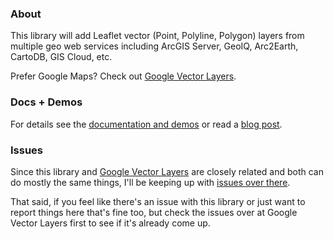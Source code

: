 ### About

This library will add Leaflet vector (Point, Polyline, Polygon) layers from multiple geo web services including ArcGIS Server, GeoIQ, Arc2Earth, CartoDB, GIS Cloud, etc.

Prefer Google Maps? Check out [Google Vector Layers](https://github.com/JasonSanford/google-vector-layers).

### Docs + Demos

For details see the [documentation and demos](http://geojason.info/leaflet-vector-layers/) or read a [blog post](http://geojason.info/2012/leaflet-vector-layers/).

### Issues

Since this library and [Google Vector Layers](https://github.com/JasonSanford/google-vector-layers) are closely related and both can do mostly the same things, I'll be keeping up with [issues over there](https://github.com/JasonSanford/google-vector-layers/issues).

That said, if you feel like there's an issue with this library or just want to report things here that's fine too, but check the issues over at Google Vector Layers first to see if it's already come up.
